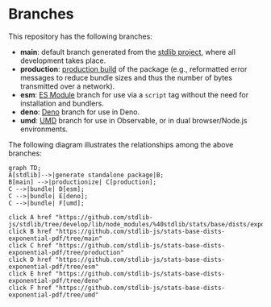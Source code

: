 <!--

@license Apache-2.0

Copyright (c) 2022 The Stdlib Authors.

Licensed under the Apache License, Version 2.0 (the "License");
you may not use this file except in compliance with the License.
You may obtain a copy of the License at

    http://www.apache.org/licenses/LICENSE-2.0

Unless required by applicable law or agreed to in writing, software
distributed under the License is distributed on an "AS IS" BASIS,
WITHOUT WARRANTIES OR CONDITIONS OF ANY KIND, either express or implied.
See the License for the specific language governing permissions and
limitations under the License.

-->

# Branches

This repository has the following branches:

-   **main**: default branch generated from the [stdlib project][stdlib-url], where all development takes place.
-   **production**: [production build][production-url] of the package (e.g., reformatted error messages to reduce bundle sizes and thus the number of bytes transmitted over a network).
-   **esm**: [ES Module][esm-url] branch for use via a `script` tag without the need for installation and bundlers.
-   **deno**: [Deno][deno-url] branch for use in Deno.
-   **umd**: [UMD][umd-url] branch for use in Observable, or in dual browser/Node.js environments.

The following diagram illustrates the relationships among the above branches:

```mermaid
graph TD;
A[stdlib]-->|generate standalone package|B;
B[main] -->|productionize| C[production];
C -->|bundle| D[esm];
C -->|bundle| E[deno];
C -->|bundle| F[umd];

click A href "https://github.com/stdlib-js/stdlib/tree/develop/lib/node_modules/%40stdlib/stats/base/dists/exponential/pdf"
click B href "https://github.com/stdlib-js/stats-base-dists-exponential-pdf/tree/main"
click C href "https://github.com/stdlib-js/stats-base-dists-exponential-pdf/tree/production"
click D href "https://github.com/stdlib-js/stats-base-dists-exponential-pdf/tree/esm"
click E href "https://github.com/stdlib-js/stats-base-dists-exponential-pdf/tree/deno"
click F href "https://github.com/stdlib-js/stats-base-dists-exponential-pdf/tree/umd"
```

[stdlib-url]: https://github.com/stdlib-js/stdlib/tree/develop/lib/node_modules/%40stdlib/stats/base/dists/exponential/pdf
[production-url]: https://github.com/stdlib-js/stats-base-dists-exponential-pdf/tree/production
[deno-url]: https://github.com/stdlib-js/stats-base-dists-exponential-pdf/tree/deno
[umd-url]: https://github.com/stdlib-js/stats-base-dists-exponential-pdf/tree/umd
[esm-url]: https://github.com/stdlib-js/stats-base-dists-exponential-pdf/tree/esm
